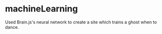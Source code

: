 # machineLearning
Used Brain.js's neural network to create a site which trains a ghost when to dance. 
